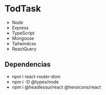 # TodTask

* Node
* Express
* TypeScript
* Mongoose
* Tailwindcss
* ReactQuery


## Dependencias

* npm i react-router-dom
* npm i -D @types/node
* npm i @headlessui/react @heroicons/react